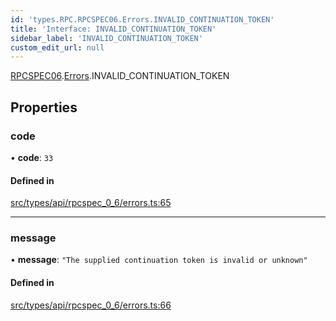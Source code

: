 ```yaml
---
id: 'types.RPC.RPCSPEC06.Errors.INVALID_CONTINUATION_TOKEN'
title: 'Interface: INVALID_CONTINUATION_TOKEN'
sidebar_label: 'INVALID_CONTINUATION_TOKEN'
custom_edit_url: null
---
```


[RPCSPEC06](../namespaces/types.RPC.RPCSPEC06.md).[Errors](../namespaces/types.RPC.RPCSPEC06.Errors.md).INVALID_CONTINUATION_TOKEN

## Properties

### code

• **code**: `33`

#### Defined in

[src/types/api/rpcspec_0_6/errors.ts:65](https://github.com/starknet-io/starknet.js/blob/v6.24.1/src/types/api/rpcspec_0_6/errors.ts#L65)

---

### message

• **message**: `"The supplied continuation token is invalid or unknown"`

#### Defined in

[src/types/api/rpcspec_0_6/errors.ts:66](https://github.com/starknet-io/starknet.js/blob/v6.24.1/src/types/api/rpcspec_0_6/errors.ts#L66)
